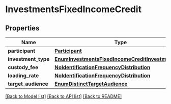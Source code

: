# InvestmentsFixedIncomeCredit

## Properties
Name | Type | Description | Notes
------------ | ------------- | ------------- | -------------
**participant** | [**Participant**](Participant.md) |  | 
**investment_type** | [**EnumInvestmentsFixedIncomeCreditInvestmentType**](EnumInvestmentsFixedIncomeCreditInvestmentType.md) |  | 
**custody_fee** | [**NoIdentificationFrequencyDistribution**](NoIdentificationFrequencyDistribution.md) |  | 
**loading_rate** | [**NoIdentificationFrequencyDistribution**](NoIdentificationFrequencyDistribution.md) |  | 
**target_audience** | [**EnumDistinctTargetAudience**](EnumDistinctTargetAudience.md) |  | 

[[Back to Model list]](../README.md#documentation-for-models) [[Back to API list]](../README.md#documentation-for-api-endpoints) [[Back to README]](../README.md)

